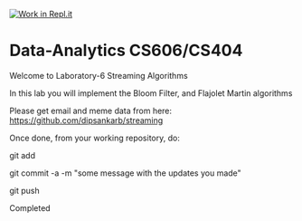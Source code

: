 [![Work in Repl.it](https://classroom.github.com/assets/work-in-replit-14baed9a392b3a25080506f3b7b6d57f295ec2978f6f33ec97e36a161684cbe9.svg)](https://classroom.github.com/online_ide?assignment_repo_id=3536151&assignment_repo_type=AssignmentRepo)
# Data-Analytics CS606/CS404

Welcome to Laboratory-6 Streaming Algorithms

In this lab you will implement the Bloom Filter, and Flajolet Martin algorithms

Please get email and meme data from here: https://github.com/dipsankarb/streaming

Once done, from your working repository, do:

git add

git commit -a -m "some message with the updates you made"

git push

Completed
